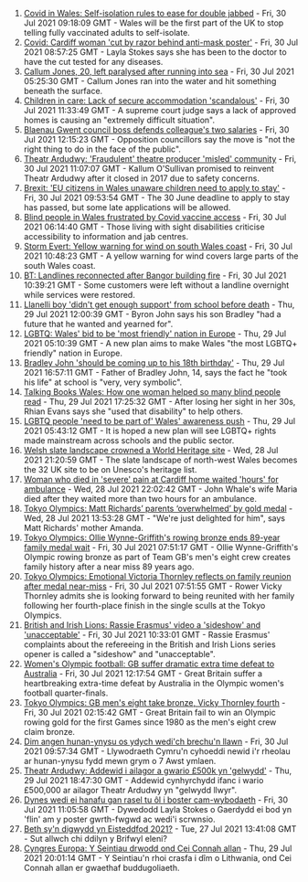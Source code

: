 1. [Covid in Wales: Self-isolation rules to ease for double jabbed](https://www.bbc.co.uk/news/uk-wales-politics-58013131) - Fri, 30 Jul 2021 09:18:09 GMT - Wales will be the first part of the UK to stop telling fully vaccinated adults to self-isolate.
2. [Covid: Cardiff woman 'cut by razor behind anti-mask poster'](https://www.bbc.co.uk/news/uk-wales-58020985) - Fri, 30 Jul 2021 08:57:25 GMT - Layla Stokes says she has been to the doctor to have the cut tested for any diseases.
3. [Callum Jones, 20, left paralysed after running into sea](https://www.bbc.co.uk/news/uk-wales-58009262) - Fri, 30 Jul 2021 05:25:30 GMT - Callum Jones ran into the water and hit something beneath the surface.
4. [Children in care: Lack of secure accommodation 'scandalous'](https://www.bbc.co.uk/news/uk-wales-58025443) - Fri, 30 Jul 2021 11:33:49 GMT - A supreme court judge says a lack of approved homes is causing an "extremely difficult situation".
5. [Blaenau Gwent council boss defends colleague's two salaries](https://www.bbc.co.uk/news/uk-wales-58026063) - Fri, 30 Jul 2021 12:15:23 GMT - Opposition councillors say the move is "not the right thing to do in the face of the public".
6. [Theatr Ardudwy: 'Fraudulent' theatre producer 'misled' community](https://www.bbc.co.uk/news/uk-wales-58023864) - Fri, 30 Jul 2021 11:07:07 GMT - Kallum O'Sullivan promised to reinvent Theatr Ardudwy after it closed in 2017 due to safety concerns.
7. [Brexit: 'EU citizens in Wales unaware children need to apply to stay'](https://www.bbc.co.uk/news/uk-wales-58015546) - Fri, 30 Jul 2021 09:53:54 GMT - The 30 June deadline to apply to stay has passed, but some late applications will be allowed.
8. [Blind people in Wales frustrated by Covid vaccine access](https://www.bbc.co.uk/news/uk-wales-58013982) - Fri, 30 Jul 2021 06:14:40 GMT - Those living with sight disabilities criticise accessibility to information and jab centres.
9. [Storm Evert: Yellow warning for wind on south Wales coast](https://www.bbc.co.uk/news/uk-wales-58023667) - Fri, 30 Jul 2021 10:48:23 GMT - A yellow warning for wind covers large parts of the south Wales coast.
10. [BT: Landlines reconnected after Bangor building fire](https://www.bbc.co.uk/news/uk-wales-58025442) - Fri, 30 Jul 2021 10:39:21 GMT - Some customers were left without a landline overnight while services were restored.
11. [Llanelli boy 'didn't get enough support' from school before death](https://www.bbc.co.uk/news/uk-wales-58011859) - Thu, 29 Jul 2021 12:00:39 GMT - Byron John says his son Bradley "had a future that he wanted and yearned for".
12. [LGBTQ: Wales' bid to be 'most friendly' nation in Europe](https://www.bbc.co.uk/news/uk-wales-57986732) - Thu, 29 Jul 2021 05:10:39 GMT - A new plan aims to make Wales "the most LGBTQ+ friendly" nation in Europe.
13. [Bradley John 'should be coming up to his 18th birthday'](https://www.bbc.co.uk/news/uk-wales-58019640) - Thu, 29 Jul 2021 16:57:11 GMT - Father of Bradley John, 14, says the fact he "took his life" at school is "very, very symbolic".
14. [Talking Books Wales: How one woman helped so many blind people read](https://www.bbc.co.uk/news/uk-wales-58018316) - Thu, 29 Jul 2021 17:25:32 GMT - After losing her sight in her 30s, Rhian Evans says she "used that disability" to help others.
15. [LGBTQ people 'need to be part of' Wales' awareness push](https://www.bbc.co.uk/news/uk-wales-58001743) - Thu, 29 Jul 2021 05:43:12 GMT - It is hoped a new plan will see LGBTQ+ rights made mainstream across schools and the public sector.
16. [Welsh slate landscape crowned a World Heritage site](https://www.bbc.co.uk/news/uk-wales-58007018) - Wed, 28 Jul 2021 21:20:59 GMT - The slate landscape of north-west Wales becomes the 32 UK site to be on Unesco's heritage list.
17. [Woman who died in 'severe' pain at Cardiff home waited 'hours' for ambulance](https://www.bbc.co.uk/news/uk-wales-58006259) - Wed, 28 Jul 2021 22:02:42 GMT - John Whale's wife Maria died after they waited more than two hours for an ambulance.
18. [Tokyo Olympics: Matt Richards’ parents ‘overwhelmed’ by gold medal](https://www.bbc.co.uk/news/uk-wales-57999903) - Wed, 28 Jul 2021 13:53:28 GMT - "We're just delighted for him", says Matt Richards' mother Amanda.
19. [Tokyo Olympics: Ollie Wynne-Griffith's rowing bronze ends 89-year family medal wait](https://www.bbc.co.uk/sport/olympics/58023878) - Fri, 30 Jul 2021 07:51:17 GMT - Ollie Wynne-Griffith's Olympic rowing bronze as part of Team GB's men's eight crew creates family history after a near miss 89 years ago.
20. [Tokyo Olympics: Emotional Victoria Thornley reflects on family reunion after medal near-miss](https://www.bbc.co.uk/sport/av/olympics/58023958) - Fri, 30 Jul 2021 07:51:55 GMT - Rower Vicky Thornley admits she is looking forward to being reunited with her family following her fourth-place finish in the single sculls at the Tokyo Olympics.
21. [British and Irish Lions: Rassie Erasmus' video a 'sideshow' and 'unacceptable'](https://www.bbc.co.uk/sport/rugby-union/58025942) - Fri, 30 Jul 2021 10:33:01 GMT - Rassie Erasmus' complaints about the refereeing in the British and Irish Lions series opener is called a "sideshow" and "unacceptable".
22. [Women's Olympic football: GB suffer dramatic extra time defeat to Australia](https://www.bbc.co.uk/sport/football/58013894) - Fri, 30 Jul 2021 12:17:54 GMT - Great Britain suffer a heartbreaking extra-time defeat by Australia in the Olympic women's football quarter-finals.
23. [Tokyo Olympics: GB men's eight take bronze, Vicky Thornley fourth](https://www.bbc.co.uk/sport/olympics/58021565) - Fri, 30 Jul 2021 02:15:42 GMT - Great Britain fail to win an Olympic rowing gold for the first Games since 1980 as the men's eight crew claim bronze.
24. [Dim angen hunan-ynysu os ydych wedi'ch brechu'n llawn](https://www.bbc.co.uk/newyddion/58019282) - Fri, 30 Jul 2021 09:57:34 GMT - Llywodraeth Cymru'n cyhoeddi newid i'r rheolau ar hunan-ynysu fydd mewn grym o 7 Awst ymlaen.
25. [Theatr Ardudwy: Addewid i ailagor a gwario £500k yn 'gelwydd'](https://www.bbc.co.uk/newyddion/58003945) - Thu, 29 Jul 2021 18:47:30 GMT - Addewid cynhyrchydd ifanc i wario £500,000 ar ailagor Theatr Ardudwy yn "gelwydd llwyr".
26. [Dynes wedi ei hanafu gan rasel tu ôl i boster cam-wybodaeth](https://www.bbc.co.uk/newyddion/58026942) - Fri, 30 Jul 2021 11:05:58 GMT - Dywedodd Layla Stokes o Gaerdydd ei bod yn 'flin' am y poster gwrth-fwgwd ac wedi'i scrwnsio.
27. [Beth sy'n digwydd yn Eisteddfod 2021?](https://www.bbc.co.uk/newyddion/57984353) - Tue, 27 Jul 2021 13:41:08 GMT - Sut allwch chi ddilyn y Brifwyl eleni?
28. [Cyngres Europa: Y Seintiau drwodd ond Cei Connah allan](https://www.bbc.co.uk/newyddion/58003948) - Thu, 29 Jul 2021 20:01:14 GMT - Y Seintiau'n rhoi crasfa i dîm o Lithwania, ond Cei Connah allan er gwaethaf buddugoliaeth.
